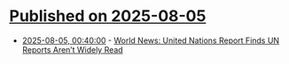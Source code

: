 # [Published on 2025-08-05](index.md)

* [2025-08-05, 00:40:00](https://soylentnews.org/article.pl?sid=25/08/03/0225206&from=rss) - [World News: United Nations Report Finds UN Reports Aren’t Widely Read](https://soylentnews.org/article.pl?sid=25/08/03/0225206&from=rss)
